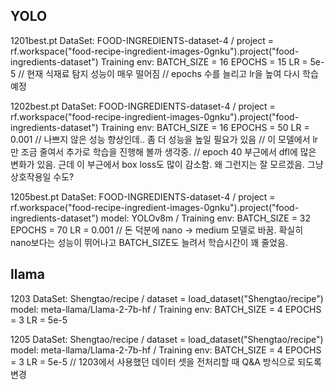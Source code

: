 ## YOLO
1201best.pt
    DataSet: FOOD-INGREDIENTS-dataset-4 / project = rf.workspace("food-recipe-ingredient-images-0gnku").project("food-ingredients-dataset")
    Training env: BATCH_SIZE = 16 EPOCHS = 15 LR = 5e-5
// 현재 식재료 탐지 성능이 매우 떨어짐
// epochs 수를 늘리고 lr을 높여 다시 학습 예정

1202best.pt
    DataSet: FOOD-INGREDIENTS-dataset-4 / project = rf.workspace("food-recipe-ingredient-images-0gnku").project("food-ingredients-dataset")
    Training env: BATCH_SIZE = 16 EPOCHS = 50 LR = 0.001
// 나쁘지 않은 성능 향상인데.. 좀 더 성능을 높일 필요가 있음
// 이 모델에서 lr만 조금 줄여서 추가로 학습을 진행해 볼까 생각중.
// epoch 40 부근에서 dfl에 많은 변화가 있음. 근데 이 부근에서 box loss도 많이 감소함. 왜 그런지는 잘 모르겠음. 그냥 상호작용일 수도?

1205best.pt
    DataSet: FOOD-INGREDIENTS-dataset-4 / project = rf.workspace("food-recipe-ingredient-images-0gnku").project("food-ingredients-dataset")
    model: YOLOv8m / Training env: BATCH_SIZE = 32 EPOCHS = 70 LR = 0.001
// 돈 덕분에 nano -> medium 모델로 바꿈. 확실히 nano보다는 성능이 뛰어나고 BATCH_SIZE도 늘려서 학습시간이 꽤 줄었음.

## llama
1203
    DataSet: Shengtao/recipe / dataset = load_dataset("Shengtao/recipe")
    model: meta-llama/Llama-2-7b-hf / Training env: BATCH_SIZE = 4 EPOCHS = 3 LR = 5e-5 

1205
    DataSet: Shengtao/recipe / dataset = load_dataset("Shengtao/recipe")
    model: meta-llama/Llama-2-7b-hf / Training env: BATCH_SIZE = 4 EPOCHS = 3 LR = 5e-5
// 1203에서 사용했던 데이터 셋을 전처리할 때 Q&A 방식으로 되도록 변경
